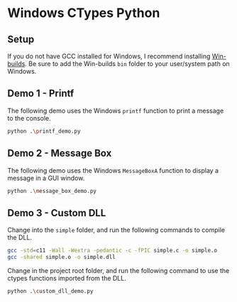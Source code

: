 # Windows CTypes Python

## Setup

If you do not have GCC installed for Windows, I recommend installing [Win-builds](http://win-builds.org/doku.php). Be sure to add the Win-builds `bin` folder to your user/system path on Windows.

## Demo 1 - Printf

The following demo uses the Windows `printf` function to print a message to the console.

```bash
python .\printf_demo.py
```

## Demo 2 - Message Box

The following demo uses the Windows `MessageBoxA` function to display a message in a GUI window.

```bash
python .\message_box_demo.py
```

## Demo 3 - Custom DLL

Change into the `simple` folder, and run the following commands to compile the DLL.

```bash
gcc -std=c11 -Wall -Wextra -pedantic -c -fPIC simple.c -o simple.o
gcc -shared simple.o -o simple.dll
```

Change in the project root folder, and run the following command to use the ctypes functions imported from the DLL.

```bash
python .\custom_dll_demo.py
```
